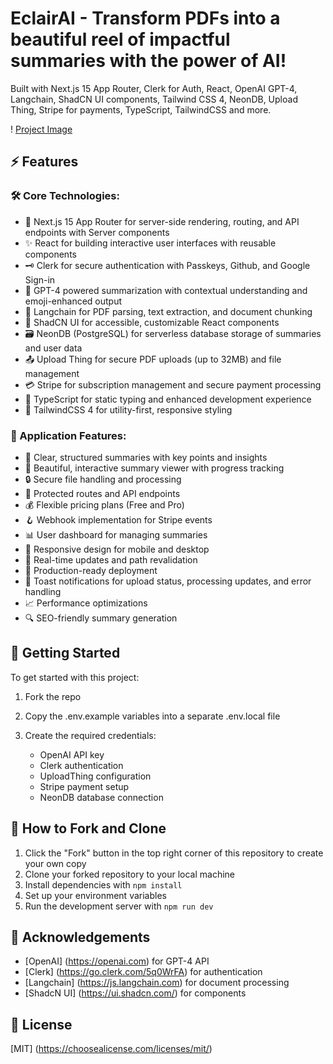 # EclairAI - Transform PDFs into a beautiful reel of impactful summaries with the power of AI!

Built with Next.js 15 App Router, Clerk for Auth, React, OpenAI GPT-4, Langchain, ShadCN UI components, Tailwind CSS 4, NeonDB, Upload Thing, Stripe for payments, TypeScript, TailwindCSS and more.

! [Project Image](https://www.eclairai.vercel.app/opengraph-image.png)


## ⚡ Features

### 🛠️ Core Technologies:

- 🚀 Next.js 15 App Router for server-side rendering, routing, and API endpoints with Server  components
- ✨ React for building interactive user interfaces with reusable components
- 🗝️ Clerk for secure authentication with Passkeys, Github, and Google Sign-in
- 🤖 GPT-4 powered summarization with contextual understanding and emoji-enhanced output
- 🧠 Langchain for PDF parsing, text extraction, and document chunking
- 🎨 ShadCN UI for accessible, customizable React components
- 🗃️ NeonDB (PostgreSQL) for serverless database storage of summaries and user data
- 📤 Upload Thing for secure PDF uploads (up to 32MB) and file management
- 💳 Stripe for subscription management and secure payment processing
- 📜 TypeScript for static typing and enhanced development experience
- 💅 TailwindCSS 4 for utility-first, responsive styling

### 💫 Application Features:

- 📝 Clear, structured summaries with key points and insights
- 🎨 Beautiful, interactive summary viewer with progress tracking
- 🔒 Secure file handling and processing
- 🔐 Protected routes and API endpoints
- 💰 Flexible pricing plans (Free and Pro)
- 🪝 Webhook implementation for Stripe events
- 📊 User dashboard for managing summaries
- 📱 Responsive design for mobile and desktop
- 🔁 Real-time updates and path revalidation
- 🚀 Production-ready deployment
- 🔔 Toast notifications for upload status, processing updates, and error handling
- 📈 Performance optimizations
- 🔍 SEO-friendly summary generation


## 🚀 Getting Started

To get started with this project:

1. Fork the repo
2. Copy the .env.example variables into a separate .env.local file
3. Create the required credentials:

    - OpenAI API key
    - Clerk authentication
    - UploadThing configuration
    - Stripe payment setup
    - NeonDB database connection

## 🔨 How to Fork and Clone

1. Click the "Fork" button in the top right corner of this repository to create your own copy
2. Clone your forked repository to your local machine
3. Install dependencies with `npm install`
4. Set up your environment variables
5. Run the development server with `npm run dev`


## 🙏 Acknowledgements

- [OpenAI] (https://openai.com) for GPT-4 ΑΡΙ
- [Clerk] (https://go.clerk.com/5q0WrFA) for authentication
- [Langchain] (https://js.langchain.com) for document processing
- [ShadcN UI] (https://ui.shadcn.com/) for components

 ## 📄 License

 [MIT] (https://choosealicense.com/licenses/mit/)
